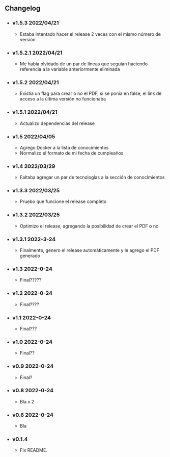 ## Changelog

<!-- Version start @@ {"version": "v1.5.3", "release": "Fix release", "shouldCreateRelease": "true"} -->

- ### v1.5.3 2022/04/21

  - Estaba intentado hacer el release 2 veces con el mismo número de versión

  <!-- Version end -->

- ### v1.5.2.1 2022/04/21

  - Me había olvidado de un par de líneas que seguían haciendo referencia a la variable anteriormente eliminada

- ### v1.5.2 2022/04/21

  - Existía un flag para crear o no el PDF, si se ponía en false, el link de acceso a la última versión no funcionaba

- ### v1.5.1 2022/04/21

  - Actualizo dependencias del release

- ### v1.5 2022/04/05

  - Agrego Docker a la lista de conocimientos
  - Normalizo el formato de mi fecha de cumpleaños

- ### v1.4 2022/03/29

  - Faltaba agregar un par de tecnologías a la sección de conocimientos

- ### v1.3.3 2022/03/25

  - Pruebo que funcione el release completo

- ### v1.3.2 2022/03/25

  - Optimizo el release, agregando la posibilidad de crear el PDF o no

- ### v1.3.1 2022-3-24

  - Finalmente, genero el release automáticamente y le agrego el PDF generado

- ### v1.3 2022-0-24

  - Final?????

- ### v1.2 2022-0-24

  - Final????

- ### v1.1 2022-0-24

  - Final???

- ### v1.0 2022-0-24

  - Final??

- ### v0.9 2022-0-24

  - Final?

- ### v0.8 2022-0-24

  - Bla x 2

- ### v0.6 2022-0-24

  - Bla

- ### v0.1.4

  - Fix README.